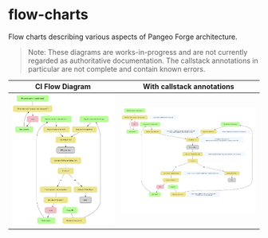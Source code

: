 # flow-charts
Flow charts describing various aspects of Pangeo Forge architecture.

> Note: These diagrams are works-in-progress and are not currently regarded as authoritative documentation. The callstack annotations in particular are not complete and contain known errors.

| CI Flow Diagram | With callstack annotations |
| --------------- | -------------------------- |
| ![CI Flow Diagram of Pangeo Forge](ci-flow.png "Title") | ![CI Flow Diagram of Pangeo Forge](ci-flow-with-callstack.png "Title") |